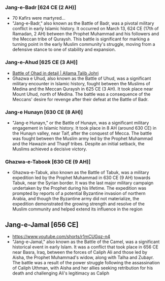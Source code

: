 ### Jang-e-Badr  [624 CE (2 AH)]
* 70 Kafirs were martyred...
* "Jang-e-Badr," also known as the Battle of Badr, was a pivotal military conflict in early Islamic history. It occurred on March 13, 624 CE (17th of Ramadan, 2 AH) between the Prophet Muhammad and his followers and the Meccan tribe of Quraysh. This battle is significant for marking a turning point in the early Muslim community's struggle, moving from a defensive stance to one of stability and expansion. 

### Jang-e-Ahud [625 CE (3 AH)]
* [Battle of Ohad in detail | Allama Talib Johri](https://www.youtube.com/watch?v=FEYMWsLUzDc)
* Ghazwa e Uhud, also known as the Battle of Uhud, was a significant military encounter in Islamic history, fought between the Muslims of Medina and the Meccan Quraysh in 625 CE (3 AH). It took place near Mount Uhud, north of Medina. The battle was a consequence of the Meccans' desire for revenge after their defeat at the Battle of Badr. 

### Jang-e Hunayn [630 CE (8 AH)]
* "Jang-e Hunayn," or the Battle of Hunayn, was a significant military engagement in Islamic history. It took place in 8 AH (around 630 CE) in the Hunayn valley, near Taif, after the conquest of Mecca. The battle was fought between the Muslim army led by the Prophet Muhammad and the Hawazin and Thaqif tribes. Despite an initial setback, the Muslims achieved a decisive victory. 

### Ghazwa-e-Tabook [630 CE (9 AH)]
* Ghazwa-e-Tabuk, also known as the Battle of Tabuk, was a military expedition led by the Prophet Muhammad in 630 CE (9 AH) towards Tabuk, near the Syrian border. It was the last major military campaign undertaken by the Prophet during his lifetime. The expedition was prompted by reports of a potential Byzantine invasion of northern Arabia, and though the Byzantine army did not materialize, the expedition demonstrated the growing strength and resolve of the Muslim community and helped extend its influence in the region

## Jang-e-Jamal [656 CE]
* https://www.youtube.com/shorts/r1mCUGqz-n4
* "Jang-e-Jamal," also known as the Battle of the Camel, was a significant historical event in early Islam. It was a conflict that took place in 656 CE near Basra, Iraq, between the forces of Caliph Ali and those led by Aisha, the Prophet Muhammad's widow, along with Talha and Zubayr. The battle was a result of the power struggle following the assassination of Caliph Uthman, with Aisha and her allies seeking retribution for his death and challenging Ali's legitimacy as Caliph
